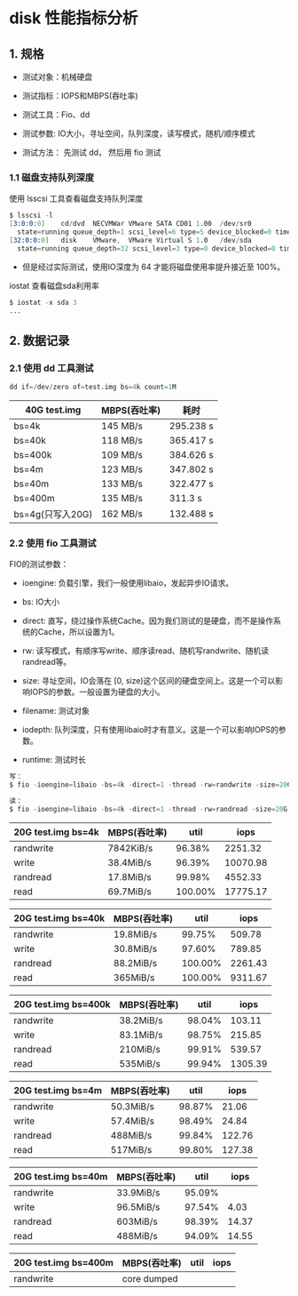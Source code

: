 # disk 性能指标分析

## 1. 规格

- 测试对象：机械硬盘

- 测试指标：IOPS和MBPS(吞吐率)

- 测试工具：Fio、dd

- 测试参数:  IO大小，寻址空间，队列深度，读写模式，随机/顺序模式

- 测试方法： 先测试 dd， 然后用 fio 测试

### 1.1 磁盘支持队列深度

使用 lsscsi 工具查看磁盘支持队列深度

```s
$ lsscsi -l
[3:0:0:0]    cd/dvd  NECVMWar VMware SATA CD01 1.00  /dev/sr0 
  state=running queue_depth=1 scsi_level=6 type=5 device_blocked=0 timeout=30
[32:0:0:0]   disk    VMware,  VMware Virtual S 1.0   /dev/sda 
  state=running queue_depth=32 scsi_level=3 type=0 device_blocked=0 timeout=180
```

- 但是经过实际测试，使用IO深度为 64 才能将磁盘使用率提升接近至 100%。

iostat 查看磁盘sda利用率

```s
$ iostat -x sda 3
...
```

## 2. 数据记录

### 2.1 使用 dd 工具测试

```s
dd if=/dev/zero of=test.img bs=4k count=1M
```

|40G test.img|MBPS(吞吐率)|耗时|
|--|--|--|
|bs=4k|145 MB/s|295.238 s|
|bs=40k|118 MB/s|365.417 s|
|bs=400k|109 MB/s|384.626 s|
|bs=4m|123 MB/s|347.802 s|
|bs=40m|133 MB/s|322.477 s|
|bs=400m|135 MB/s|311.3 s|
|bs=4g(只写入20G)|162 MB/s|132.488 s|

### 2.2 使用 fio 工具测试

FIO的测试参数：

- ioengine: 负载引擎，我们一般使用libaio，发起异步IO请求。

- bs: IO大小

- direct: 直写，绕过操作系统Cache。因为我们测试的是硬盘，而不是操作系统的Cache，所以设置为1。

- rw: 读写模式，有顺序写write、顺序读read、随机写randwrite、随机读randread等。

- size: 寻址空间，IO会落在 [0, size)这个区间的硬盘空间上。这是一个可以影响IOPS的参数。一般设置为硬盘的大小。

- filename: 测试对象

- iodepth: 队列深度，只有使用libaio时才有意义。这是一个可以影响IOPS的参数。

- runtime: 测试时长

```s
写：
$ fio -ioengine=libaio -bs=4k -direct=1 -thread -rw=randwrite -size=20G -filename=./test.img -name="EBS 4K randwrite test" -iodepth=64 -runtime=60 -numjobs=1

读：
$ fio -ioengine=libaio -bs=4k -direct=1 -thread -rw=randread -size=20G -filename=/dev/sda -name="EBS 4K randwrite test" -iodepth=64 -runtime=60 -numjobs=1
```

|20G test.img bs=4k|MBPS(吞吐率)|util|iops|
|--|--|--|--|
|randwrite|7842KiB/s|96.38%|2251.32|
|write|38.4MiB/s|96.39%|10070.98|
|randread|17.8MiB/s|99.98%|4552.33|
|read|69.7MiB/s|100.00%|17775.17|

|20G test.img bs=40k|MBPS(吞吐率)|util|iops|
|--|--|--|--|
|randwrite|19.8MiB/s|99.75%|509.78|
|write|30.8MiB/s|97.60%|789.85|
|randread|88.2MiB/s|100.00%|2261.43|
|read|365MiB/s|100.00%|9311.67|

|20G test.img bs=400k|MBPS(吞吐率)|util|iops|
|--|--|--|--|
|randwrite|38.2MiB/s|98.04%|103.11|
|write|83.1MiB/s|98.75%|215.85|
|randread|210MiB/s|99.91%|539.57|
|read|535MiB/s|99.94%|1305.39|

|20G test.img bs=4m|MBPS(吞吐率)|util|iops|
|--|--|--|--|
|randwrite|50.3MiB/s|98.87%|21.06|
|write|57.4MiB/s|98.49%|24.84|
|randread|488MiB/s|99.84%|122.76|
|read|517MiB/s|99.80%|127.38|

|20G test.img bs=40m|MBPS(吞吐率)|util|iops|
|--|--|--|--|
|randwrite|33.9MiB/s|95.09%||
|write|96.5MiB/s|97.54%|4.03|
|randread|603MiB/s|98.39%|14.37|
|read|488MiB/s|94.09%|14.55|

|20G test.img bs=400m|MBPS(吞吐率)|util|iops|
|--|--|--|--|
|randwrite|core dumped|||
